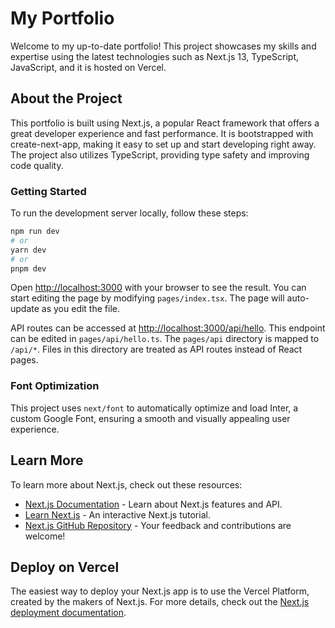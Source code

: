 # My Portfolio

Welcome to my up-to-date portfolio! This project showcases my skills and expertise using the latest technologies such as Next.js 13, TypeScript, JavaScript, and it is hosted on Vercel.

## About the Project

This portfolio is built using Next.js, a popular React framework that offers a great developer experience and fast performance. It is bootstrapped with create-next-app, making it easy to set up and start developing right away. The project also utilizes TypeScript, providing type safety and improving code quality.

### Getting Started

To run the development server locally, follow these steps:

```bash
npm run dev
# or
yarn dev
# or
pnpm dev
```

Open [http://localhost:3000](http://localhost:3000) with your browser to see the result. You can start editing the page by modifying `pages/index.tsx`. The page will auto-update as you edit the file.

API routes can be accessed at [http://localhost:3000/api/hello](http://localhost:3000/api/hello). This endpoint can be edited in `pages/api/hello.ts`. The `pages/api` directory is mapped to `/api/*`. Files in this directory are treated as API routes instead of React pages.

### Font Optimization

This project uses `next/font` to automatically optimize and load Inter, a custom Google Font, ensuring a smooth and visually appealing user experience.

## Learn More

To learn more about Next.js, check out these resources:

- [Next.js Documentation](https://nextjs.org/docs) - Learn about Next.js features and API.
- [Learn Next.js](https://nextjs.org/learn) - An interactive Next.js tutorial.
- [Next.js GitHub Repository](https://github.com/vercel/next.js/) - Your feedback and contributions are welcome!

## Deploy on Vercel

The easiest way to deploy your Next.js app is to use the Vercel Platform, created by the makers of Next.js. For more details, check out the [Next.js deployment documentation](https://nextjs.org/docs/deployment).
